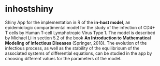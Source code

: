 # inhostshiny
Shiny App for the implementation in R of the **in-host model**, an epidemiologic compartimental model for the study of the infection of CD4+ T cells by Human T-cell Lymphotropic Virus Type 1. The model is described by Michael Li in section 5.2 of the book **An Introduction to Mathematical Modeling of Infectious Diseases** (Springer, 2018). The evolution of the infectious process, as well as the stability of the equilibrioum of the associated systems of differential equations, can be studied in the app by choosing different values for the parameters of the model.
